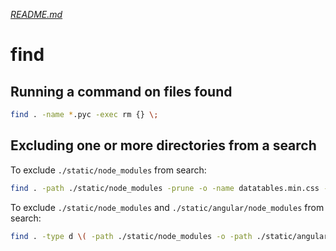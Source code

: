 _[README.md](README.md)_

# find

## Running a command on files found

```bash
find . -name *.pyc -exec rm {} \;
```

## Excluding one or more directories from a search

To exclude `./static/node_modules` from search:
```bash
find . -path ./static/node_modules -prune -o -name datatables.min.css -print
```

To exclude `./static/node_modules` and `./static/angular/node_modules` from search:

```bash
find . -type d \( -path ./static/node_modules -o -path ./static/angular/node_modules) -prune -o -name '*.txt' -print
```
